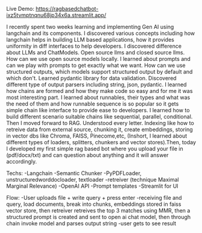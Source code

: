 Live Demo: https://ragbasedchatbot-ixz5tvmptnqnu68jp34x6a.streamlit.app/


I recently spent two weeks learning and implementing Gen AI using langchain and its components.
I discovered various concepts including how langchain helps in building LLM based applications, how it provides uniformity in diff interfaces to help developers.
I discovered difference about LLMs and ChatModels. Open source llms and closed source llms. How can we use open source models locally. I learned about prompts and can we play with prompts
to get exactly what we want. How can we use structured outputs, which models support structured output by default and which don't. Learned pydantic library for data validation. Discovered different
type of output parsers including string, json, pydantic. I learned how chains are formed and how they make code so easy and for me it was most interesting part. I learned about runnables,
their types and what was the need of them and how runnable sequence is so popular so it gets simple chain like interface to provide ease to developers. I learned how to build different scenario
suitable chains like sequential, parallel, conditional. Then I moved forward to RAG. Understood every letter. Indexing like how to retreive data from external source, chunking it, create embeddings,
storing in vector dbs like Chroma, FAISS, Pinecome,etc, (Inshort, I learned about different types of loaders, splitters, chunkers and vector stores).Then, today I developed my first simple rag based 
bot where you upload your file in (pdf/docx/txt) and can question about anything and it will answer accordingly.

Techs:
-Langchain 
-Semantic Chunker
-PyPDFLoader, unstructuredworddocloader, textloader
-retreiver (technique Maximal Marginal Relevance)
-OpenAI API
-Prompt templates
-Streamlit for UI

Flow:
-User uploads file + write query + press enter
-receiving file and query, load documents, break into chunks, embeddings stored in faiss vector store, then retreiver retreives the top 3 matches using MMR, then a structured prompt is 
created and sent to open ai chat model, then through chain invoke model and parses output string
-user gets to see result 
